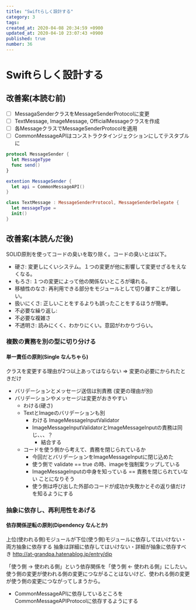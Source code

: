 ```yaml
---
title: "Swiftらしく設計する"
category: 3
tags: 
created_at: 2020-04-08 20:34:59 +0900
updated_at: 2020-04-10 23:07:43 +0900
published: true
number: 36
---
```


# Swiftらしく設計する
## 改善案(本読む前)
- [ ] MessagaSenderクラスをMessageSenderProtocolに変更
- [ ] TextMessage, ImageMessage, OfficialMessageクラスを作成
- [ ] 各MessageクラスでMessageSenderProtocolを適用
- [ ] CommonMessageAPIはコンストラクタインジェクションにしてテスタブルに

```swift
protocol MessageSender {
  let MessageType
  func send()
}

extention MessageSender {
  let api = CommonMessageAPI()
}

class TextMessage : MessageSenderProtocol, MessageSenderDelegate {
  let messageType = 
  init()
}
```

## 改善案(本読んだ後)
SOLID原則を使ってコードの臭いを取り除く。コードの臭いとは以下。
- 硬さ: 変更しにくいシステム。１つの変更が他に影響して変更せざるをえなくなる。
- もろさ: １つの変更によって他の関係ないところが壊れる。
- 移植性のなさ: 再利用できる部分をモジュールとして切り離すことが難しい。
- 扱いにくさ: 正しいことをするよりも誤ったことをするほうが簡単。
- 不必要な繰り返し:
- 不必要な複雑さ
- 不透明さ: 読みにくく、わかりにくい。意図がわかりづらい。
### 複数の責務を別の型に切り分ける
#### 単一責任の原則(Single なんちゃら)
クラスを変更する理由が2つ以上あってはならない
=> 変更の必要にかられたときだけ

- バリデーションとメッセージ送信は別責務 (変更の理由が別)
- バリデーションやメッセージは変更がおきやすい
    - わける(硬さ)
    - TextとImageのバリデーションも別
        - わける ImageMessageInputValidator
        - ImageMessageInputValidatorとImageMessageInputの責務は同じ、、、？
            - 結合する
    - コードを使う側から考えて、責務を閉じられているか
        - 今回だとバリデーションをImageMessageInputに閉じ込めた
        - 使う側で validate == true の時、imageを強制案ラップしている
        - ImageMessageInputの中身を知っている == 責務を閉じられていない ことになりそう
        - 使う側は呼び出した外部のコードが成功か失敗かとその返り値だけを知るようにする

### 抽象に依存し、再利用性をあげる
#### 依存関係逆転の原則(Dipendency なんとか)
上位(使われる側)モジュールが下位(使う側)モジュールに依存してはいけない・両方抽象に依存する
抽象は詳細に依存してはいけない・詳細が抽象に依存すべき
http://at-grandpa.hatenablog.jp/entry/dip

「使う側 → 使われる側」という依存関係を「使う側 ← 使われる側」にしたい。
使う側の変更が使われる側の変更につながることはないけど、使われる側の変更が使う側の変更につながってしまうから。


- CommonMessageAPIに依存しているところをCommonMessageAPIProtocolに依存するようにする
